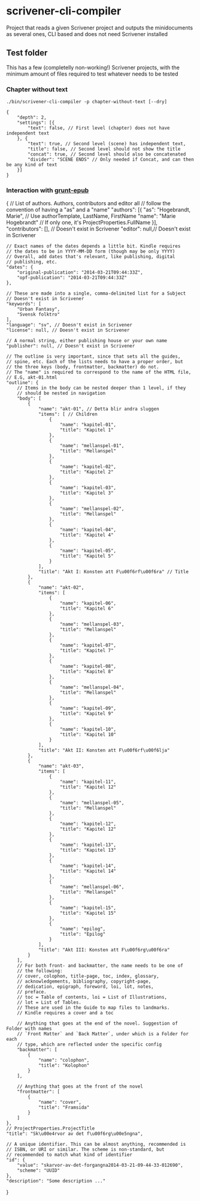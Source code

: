 scrivener-cli-compiler
======================

Project that reads a given Scrivener project and outputs the minidocuments as several ones, CLI based and does not need Scrivener installed

## Test folder
This has a few (completelly non-working!) Scrivener projects, with the
minimum amount of files required to test whatever needs to be tested

### Chapter without text
`./bin/scrivener-cli-compiler -p chapter-without-text [--dry]`

```
{
    "depth": 2,
    "settings": [{
        "text": false, // First level (chapter) does not have independent text
    }, {
        "text": true, // Second level (scene) has independent text,
        "title": false, // Second level should not show the title
        "concat": true, // Second level should also be concatenated
        "divider": "SCENE ENDS" // Only needed if Concat, and can then be any kind of text
    }]
}
```


### Interaction with [grunt-epub](https://github.com/Melindrea/grunt-epub)
{
    // List of authors. Authors, contributors and editor all
    // follow the convention of having a "as" and a "name"
    "authors": [{
        "as": "Hogebrandt, Marie", // Use authorTemplate, LastName, FirstName
        "name": "Marie Hogebrandt" // If only one, it's ProjectProperties.FullName
    }],
    "contributors": [], // Doesn't exist in Scrivener
    "editor": null,// Doesn't exist in Scrivener

    // Exact names of the dates depends a little bit. Kindle requires
    // the dates to be in YYYY-MM-DD form (though may be only YYYY)
    // Overall, add dates that's relevant, like publishing, digital
    // publishing, etc.
    "dates": {
        "original-publication": "2014-03-21T09:44:33Z",
        "opf-publication": "2014-03-21T09:44:33Z"
    },

    // These are made into a single, comma-delimited list for a Subject
    // Doesn't exist in Scrivener
    "keywords": [
        "Urban Fantasy",
        "Svensk folktro"
    ],
    "language": "sv", // Doesn't exist in Scrivener
    "license": null, // Doesn't exist in Scrivener

    // A normal string, either publishing house or your own name
    "publisher": null, // Doesn't exist in Scrivener

    // The outline is very important, since that sets all the guides,
    // spine, etc. Each of the lists needs to have a proper order, but
    // the three keys (body, frontmatter, backmatter) do not.
    // The "name" is required to correspond to the name of the HTML file,
    // E.G, akt-01.html
    "outline": {
        // Items in the body can be nested deeper than 1 level, if they
        // should be nested in navigation
        "body": [
            {
                "name": "akt-01", // Detta blir andra sluggen
                "items": [ // Children
                    {
                        "name": "kapitel-01",
                        "title": "Kapitel 1"
                    },
                    {
                        "name": "mellanspel-01",
                        "title": "Mellanspel"
                    },
                    {
                        "name": "kapitel-02",
                        "title": "Kapitel 2"
                    },
                    {
                        "name": "kapitel-03",
                        "title": "Kapitel 3"
                    },
                    {
                        "name": "mellanspel-02",
                        "title": "Mellanspel"
                    },
                    {
                        "name": "kapitel-04",
                        "title": "Kapitel 4"
                    },
                    {
                        "name": "kapitel-05",
                        "title": "Kapitel 5"
                    }
                ],
                "title": "Akt I: Konsten att F\u00f6rf\u00f6ra" // Title
            },
            {
                "name": "akt-02",
                "items": [
                    {
                        "name": "kapitel-06",
                        "title": "Kapitel 6"
                    },
                    {
                        "name": "mellanspel-03",
                        "title": "Mellanspel"
                    },
                    {
                        "name": "kapitel-07",
                        "title": "Kapitel 7"
                    },
                    {
                        "name": "kapitel-08",
                        "title": "Kapitel 8"
                    },
                    {
                        "name": "mellanspel-04",
                        "title": "Mellanspel"
                    },
                    {
                        "name": "kapitel-09",
                        "title": "Kapitel 9"
                    },
                    {
                        "name": "kapitel-10",
                        "title": "Kapitel 10"
                    }
                ],
                "title": "Akt II: Konsten att F\u00f6rf\u00f6lja"
            },
            {
                "name": "akt-03",
                "items": [
                    {
                        "name": "kapitel-11",
                        "title": "Kapitel 12"
                    },
                    {
                        "name": "mellanspel-05",
                        "title": "Mellanspel"
                    },
                    {
                        "name": "kapitel-12",
                        "title": "Kapitel 12"
                    },
                    {
                        "name": "kapitel-13",
                        "title": "Kapitel 13"
                    },
                    {
                        "name": "kapitel-14",
                        "title": "Kapitel 14"
                    },
                    {
                        "name": "mellanspel-06",
                        "title": "Mellanspel"
                    },
                    {
                        "name": "kapitel-15",
                        "title": "Kapitel 15"
                    },
                    {
                        "name": "epilog",
                        "title": "Epilog"
                    }
                ],
                "title": "Akt III: Konsten att F\u00f6rg\u00f6ra"
            }
        ],
        // For both front- and backmatter, the name needs to be one of
        // the following:
        // cover, colophon, title-page, toc, index, glossary,
        // acknowledgements, bibliography, copyright-page,
        // dedication, epigraph, foreword, loi, lot, notes,
        // preface.
        // toc = Table of contents, loi = List of Illustrations,
        // lot = List of Tables.
        // These are used in the Guide to map files to landmarks.
        // Kindle requires a cover and a toc

        // Anything that goes at the end of the novel. Suggestion of Folder with names
        // `Front Matter` and `Back Matter`, under which is a Folder for each
        // type, which are reflected under the specific config
        "backmatter": [
            {
                "name": "colophon",
                "title": "Kolophon"
            }
        ],

        // Anything that goes at the front of the novel
        "frontmatter": [
            {
                "name": "cover",
                "title": "Framsida"
            }
        ]
    },
    // ProjectProperties.ProjectTitle
    "title": "Sk\u00e4rvor av det f\u00f6rg\u00e5ngna",

    // A unique identifier. This can be almost anything, recommended is
    // ISBN, or URI or similar. The scheme is non-standard, but
    // recommended to match what kind of identifier
    "id": {
        "value": "skarvor-av-det-forgangna2014-03-21-09-44-33-012690",
        "scheme": "UUID"
    },
    "description": "Some description ..."
}
